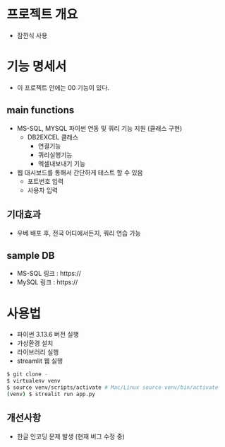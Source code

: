 # 프로젝트 개요
- 잠깐식 사용

# 기능 명세서
- 이 프로젝트 안에는 00 기능이 있다.

## main functions
- MS-SQL, MYSQL 파이썬 연동 및 쿼리 기능 지원 (클래스 구현)
    + DB2EXCEL 클래스
        - 연결기능
        - 쿼리실행기능
        - 엑셀내보내기 기능
- 웹 대시보드를 통해서 간단하게 테스트 할 수 있음
    + 포트번호 입력
    + 사용자 입력

## 기대효과
- 우베 배포 후, 전국 어디에서든지, 쿼리 연습 가능

## sample DB
- MS-SQL 링크 : https://
- MySQL 링크 : https://

# 사용법
- 파이썬 3.13.6 버전 실행
- 가상환경 설치
- 라이브러리 실행
- streamlit 웹 실행
```bash
$ git clone -
$ virtualenv venv
$ source venv/scripts/activate # Mac/Linux source venv/bin/activate
(venv) $ strealit run app.py
```

## 개선사항
- 한글 인코딩 문제 발생 (현재 버그 수정 중)
